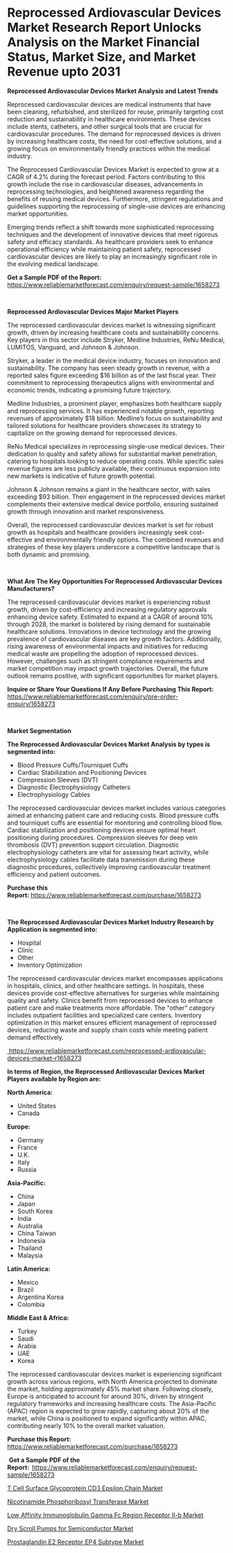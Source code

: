 <p><h1>Reprocessed Ardiovascular Devices Market Research Report Unlocks Analysis on the Market Financial Status, Market Size, and Market Revenue upto 2031</h1></p><p><strong>Reprocessed Ardiovascular Devices Market Analysis and Latest Trends</strong></p>
<p><p>Reprocessed cardiovascular devices are medical instruments that have been cleaning, refurbished, and sterilized for reuse, primarily targeting cost reduction and sustainability in healthcare environments. These devices include stents, catheters, and other surgical tools that are crucial for cardiovascular procedures. The demand for reprocessed devices is driven by increasing healthcare costs, the need for cost-effective solutions, and a growing focus on environmentally friendly practices within the medical industry.</p><p>The Reprocessed Cardiovascular Devices Market is expected to grow at a CAGR of 4.2% during the forecast period. Factors contributing to this growth include the rise in cardiovascular diseases, advancements in reprocessing technologies, and heightened awareness regarding the benefits of reusing medical devices. Furthermore, stringent regulations and guidelines supporting the reprocessing of single-use devices are enhancing market opportunities.</p><p>Emerging trends reflect a shift towards more sophisticated reprocessing techniques and the development of innovative devices that meet rigorous safety and efficacy standards. As healthcare providers seek to enhance operational efficiency while maintaining patient safety, reprocessed cardiovascular devices are likely to play an increasingly significant role in the evolving medical landscape.</p></p>
<p><strong>Get a Sample PDF of the Report:&nbsp;</strong> <a href="https://www.reliablemarketforecast.com/enquiry/request-sample/1658273?utm_campaign=1110&utm_medium=2&utm_source=Github&utm_content=ia&utm_term=09122024&utm_id=reprocessed-ardiovascular-devices">https://www.reliablemarketforecast.com/enquiry/request-sample/1658273</a></p>
<p>&nbsp;</p>
<p><strong>Reprocessed Ardiovascular Devices Major Market Players</strong></p>
<p><p>The reprocessed cardiovascular devices market is witnessing significant growth, driven by increasing healthcare costs and sustainability concerns. Key players in this sector include Stryker, Medline Industries, ReNu Medical, LUMITOS, Vanguard, and Johnson & Johnson.</p><p>Stryker, a leader in the medical device industry, focuses on innovation and sustainability. The company has seen steady growth in revenue, with a reported sales figure exceeding $16 billion as of the last fiscal year. Their commitment to reprocessing therapeutics aligns with environmental and economic trends, indicating a promising future trajectory.</p><p>Medline Industries, a prominent player, emphasizes both healthcare supply and reprocessing services. It has experienced notable growth, reporting revenues of approximately $18 billion. Medline’s focus on sustainability and tailored solutions for healthcare providers showcases its strategy to capitalize on the growing demand for reprocessed devices.</p><p>ReNu Medical specializes in reprocessing single-use medical devices. Their dedication to quality and safety allows for substantial market penetration, catering to hospitals looking to reduce operating costs. While specific sales revenue figures are less publicly available, their continuous expansion into new markets is indicative of future growth potential.</p><p>Johnson & Johnson remains a giant in the healthcare sector, with sales exceeding $93 billion. Their engagement in the reprocessed devices market complements their extensive medical device portfolio, ensuring sustained growth through innovation and market responsiveness.</p><p>Overall, the reprocessed cardiovascular devices market is set for robust growth as hospitals and healthcare providers increasingly seek cost-effective and environmentally friendly options. The combined revenues and strategies of these key players underscore a competitive landscape that is both dynamic and promising.</p></p>
<p>&nbsp;</p>
<p><strong>What Are The Key Opportunities For Reprocessed Ardiovascular Devices Manufacturers?</strong></p>
<p><p>The reprocessed cardiovascular devices market is experiencing robust growth, driven by cost-efficiency and increasing regulatory approvals enhancing device safety. Estimated to expand at a CAGR of around 10% through 2028, the market is bolstered by rising demand for sustainable healthcare solutions. Innovations in device technology and the growing prevalence of cardiovascular diseases are key growth factors. Additionally, rising awareness of environmental impacts and initiatives for reducing medical waste are propelling the adoption of reprocessed devices. However, challenges such as stringent compliance requirements and market competition may impact growth trajectories. Overall, the future outlook remains positive, with significant opportunities for market players.</p></p>
<p><strong>Inquire or Share Your Questions If Any Before Purchasing This Report:</strong> <a href="https://www.reliablemarketforecast.com/enquiry/pre-order-enquiry/1658273?utm_campaign=1110&utm_medium=2&utm_source=Github&utm_content=ia&utm_term=09122024&utm_id=reprocessed-ardiovascular-devices">https://www.reliablemarketforecast.com/enquiry/pre-order-enquiry/1658273</a></p>
<p>&nbsp;</p>
<p><strong>Market Segmentation</strong></p>
<p><strong>The Reprocessed Ardiovascular Devices Market Analysis by types is segmented into:</strong></p>
<p><ul><li>Blood Pressure Cuffs/Tourniquet Cuffs</li><li>Cardiac Stabilization and Positioning Devices</li><li>Compression Sleeves (DVT)</li><li>Diagnostic Electrophysiology Catheters</li><li>Electrophysiology Cables</li></ul></p>
<p><p>The reprocessed cardiovascular devices market includes various categories aimed at enhancing patient care and reducing costs. Blood pressure cuffs and tourniquet cuffs are essential for monitoring and controlling blood flow. Cardiac stabilization and positioning devices ensure optimal heart positioning during procedures. Compression sleeves for deep vein thrombosis (DVT) prevention support circulation. Diagnostic electrophysiology catheters are vital for assessing heart activity, while electrophysiology cables facilitate data transmission during these diagnostic procedures, collectively improving cardiovascular treatment efficiency and patient outcomes.</p></p>
<p><strong>Purchase this Report:&nbsp;</strong><a href="https://www.reliablemarketforecast.com/purchase/1658273?utm_campaign=1110&utm_medium=2&utm_source=Github&utm_content=ia&utm_term=09122024&utm_id=reprocessed-ardiovascular-devices">https://www.reliablemarketforecast.com/purchase/1658273</a></p>
<p>&nbsp;</p>
<p><strong>The Reprocessed Ardiovascular Devices Market Industry Research by Application is segmented into:</strong></p>
<p><ul><li>Hospital</li><li>Clinic</li><li>Other</li><li>Inventory Optimization</li></ul></p>
<p><p>The reprocessed cardiovascular devices market encompasses applications in hospitals, clinics, and other healthcare settings. In hospitals, these devices provide cost-effective alternatives for surgeries while maintaining quality and safety. Clinics benefit from reprocessed devices to enhance patient care and make treatments more affordable. The "other" category includes outpatient facilities and specialized care centers. Inventory optimization in this market ensures efficient management of reprocessed devices, reducing waste and supply chain costs while meeting patient demand effectively.</p></p>
<p><a href="https://www.reliablemarketforecast.com/reprocessed-ardiovascular-devices-market-r1658273?utm_campaign=1110&utm_medium=2&utm_source=Github&utm_content=ia&utm_term=09122024&utm_id=reprocessed-ardiovascular-devices">&nbsp;https://www.reliablemarketforecast.com/reprocessed-ardiovascular-devices-market-r1658273</a></p>
<p><strong>In terms of Region, the Reprocessed Ardiovascular Devices Market Players available by Region are:</strong></p>
<p>
    <p> <strong> North America: </strong>
        <ul>
            <li>United States</li>
            <li>Canada</li>
        </ul>
        </p> 
    <p> <strong> Europe: </strong>
        <ul>
            <li>Germany</li>
            <li>France</li>
            <li>U.K.</li>
            <li>Italy</li>
            <li>Russia</li>
        </ul>
        </p> 
    <p> <strong> Asia-Pacific: </strong>
        <ul>
            <li>China</li>
            <li>Japan</li>
            <li>South Korea</li>
            <li>India</li>
            <li>Australia</li>
            <li>China Taiwan</li>
            <li>Indonesia</li>
            <li>Thailand</li>
            <li>Malaysia</li>
        </ul>
        </p> 
    <p> <strong> Latin America: </strong>
        <ul>
            <li>Mexico</li>
            <li>Brazil</li>
            <li>Argentina Korea</li>
            <li>Colombia</li>
        </ul>
        </p> 
    <p> <strong> Middle East & Africa: </strong>
        <ul>
            <li>Turkey</li>
            <li>Saudi</li>
            <li>Arabia</li>
            <li>UAE</li>
            <li>Korea</li>
        </ul>
    </p>
    </p>
<p><p>The reprocessed cardiovascular devices market is experiencing significant growth across various regions, with North America projected to dominate the market, holding approximately 45% market share. Following closely, Europe is anticipated to account for around 30%, driven by stringent regulatory frameworks and increasing healthcare costs. The Asia-Pacific (APAC) region is expected to grow rapidly, capturing about 20% of the market, while China is positioned to expand significantly within APAC, contributing nearly 10% to the overall market valuation.</p></p>
<p><strong>Purchase this Report: </strong><a href="https://www.reliablemarketforecast.com/purchase/1658273?utm_campaign=1110&utm_medium=2&utm_source=Github&utm_content=ia&utm_term=09122024&utm_id=reprocessed-ardiovascular-devices">https://www.reliablemarketforecast.com/purchase/1658273</a></p>
<p>&nbsp;<strong>Get a Sample PDF of the Report:&nbsp;&nbsp;</strong><a href="https://www.reliablemarketforecast.com/enquiry/request-sample/1658273?utm_campaign=1110&utm_medium=2&utm_source=Github&utm_content=ia&utm_term=09122024&utm_id=reprocessed-ardiovascular-devices">https://www.reliablemarketforecast.com/enquiry/request-sample/1658273</a></p>
<p><strong></strong></p>
<p><p><a href="https://www.linkedin.com/pulse/the-sympatico-insight-9odme?utm_campaign=1110&utm_medium=2&utm_source=Github&utm_content=ia&utm_term=09122024&utm_id=reprocessed-ardiovascular-devices">T Cell Surface Glycoprotein CD3 Epsilon Chain Market</a></p><p><a href="https://www.linkedin.com/pulse/nicotinamide-phosphoribosyl-transferase-market-key-players-a9jke?utm_campaign=1110&utm_medium=2&utm_source=Github&utm_content=ia&utm_term=09122024&utm_id=reprocessed-ardiovascular-devices">Nicotinamide Phosphoribosyl Transferase Market</a></p><p><a href="https://www.linkedin.com/pulse/the-sympatico-insight-9odme?utm_campaign=1110&utm_medium=2&utm_source=Github&utm_content=ia&utm_term=09122024&utm_id=reprocessed-ardiovascular-devices">Low Affinity Immunoglobulin Gamma Fc Region Receptor II-b Market</a></p><p><a href="https://github.com/WillieWoodard/Market-Research-Report-List-7/blob/main/dry-scroll-pumps-for-semiconductor-market.md?utm_campaign=1110&utm_medium=2&utm_source=Github&utm_content=ia&utm_term=09122024&utm_id=reprocessed-ardiovascular-devices">Dry Scroll Pumps for Semiconductor Market</a></p><p><a href="https://www.linkedin.com/pulse/analyzing-pr-insight-burst-vakzf?utm_campaign=1110&utm_medium=2&utm_source=Github&utm_content=ia&utm_term=09122024&utm_id=reprocessed-ardiovascular-devices">Prostaglandin E2 Receptor EP4 Subtype Market</a></p></p>